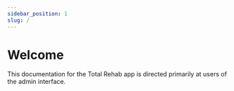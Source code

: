 ```yaml
---
sidebar_position: 1
slug: /
---
```


# Welcome

This documentation for the Total Rehab app is directed primarily at users of
the admin interface.

